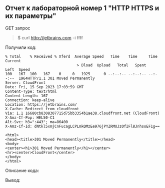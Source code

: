 ## Отчет к лабораторной номер 1 "HTTP HTTPS и их параметры"
GET запрос 
>$ curl http://jetbrains.com -i
  ffff


Получили код: 
```
% Total    % Received % Xferd  Average Speed   Time    Time     Time  Current
                                > Dload  Upload   Total   Spent    Left  Speed
100   167  100   167    0     0   1925      0 --:--:-- --:--:-- --:--:--  1964HTTP/1.1 301 Moved Permanently
Server: CloudFront
Date: Fri, 15 Sep 2023 17:03:59 GMT
Content-Type: text/html
Content-Length: 167
Connection: keep-alive
Location: https://jetbrains.com/
X-Cache: Redirect from cloudfront
Via: 1.1 16680cb8308307715d75bb3354b1ae38.cloudfront.net (CloudFront)
X-Amz-Cf-Pop: HEL50-C1
Alt-Svc: h3=":443"; ma=86400
X-Amz-Cf-Id: dNtkl5xmjCnFucagLCPLmkQMzEe976jPYZRMUJzOfIFl8JnhsoEF1g==

<html>
<head><title>301 Moved Permanently</title></head>
<body>
<center><h1>301 Moved Permanently</h1></center>
<hr><center>CloudFront</center>
</body>
</html>
```


Описание кода: 

>

Вывод: 



